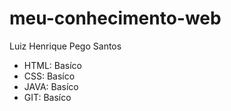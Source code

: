 # meu-conhecimento-web

Luiz Henrique Pego Santos

- HTML: Basíco 
- CSS: Basíco
- JAVA: Basíco
- GIT: Basíco